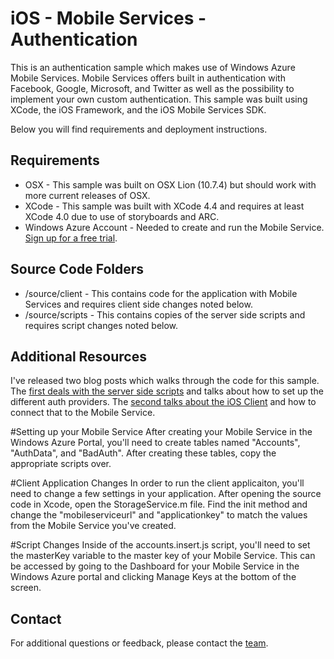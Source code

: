 # iOS - Mobile Services - Authentication
This is an authentication sample which makes use of Windows Azure Mobile Services.  Mobile Services offers built in authentication with Facebook, Google, Microsoft, and Twitter as well as the possibility to implement your own custom authentication.  This sample was built using XCode, the iOS Framework, and the iOS Mobile Services SDK.

Below you will find requirements and deployment instructions.

## Requirements
* OSX - This sample was built on OSX Lion (10.7.4) but should work with more current releases of OSX.
* XCode - This sample was built with XCode 4.4 and requires at least XCode 4.0 due to use of storyboards and ARC.
* Windows Azure Account - Needed to create and run the Mobile Service.  [Sign up for a free trial](https://www.windowsazure.com/en-us/pricing/free-trial/).

## Source Code Folders
* /source/client - This contains code for the application with Mobile Services and requires client side changes noted below.
* /source/scripts - This contains copies of the server side scripts and requires script changes noted below.

## Additional Resources
I've released two blog posts which walks through the code for this sample.  The [first deals with the server side scripts](http://chrisrisner.com/Authentication-with-Windows-Azure-Mobile-Services) and talks about how to set up the different auth providers.  The [second talks about the iOS Client](http://chrisrisner.com/Authentication-with-iOS-and-Windows-Azure-Mobile-Services) and how to connect that to the Mobile Service.

#Setting up your Mobile Service
After creating your Mobile Service in the Windows Azure Portal, you'll need to create tables named "Accounts", "AuthData", and "BadAuth".  After creating these tables, copy the appropriate scripts over.

#Client Application Changes
In order to run the client applicaiton, you'll need to change a few settings in your application.  After opening the source code in Xcode, open the StorageService.m file.  Find the init method and change the "mobileserviceurl" and "applicationkey" to match the values from the Mobile Service you've created.

#Script Changes
Inside of the accounts.insert.js script, you'll need to set the masterKey variable to the master key of your Mobile Service.  This can be accessed by going to the Dashboard for your Mobile Service in the Windows Azure portal and clicking Manage Keys at the bottom of the screen.

## Contact

For additional questions or feedback, please contact the [team](mailto:chrisner@microsoft.com).